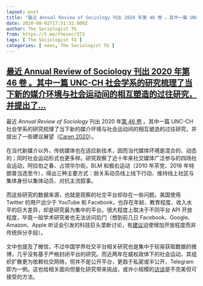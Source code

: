 ```yaml
---
layout: post
title: "最近 Annual Review of Sociology 刊出 2020 年第 46 卷 。其中一篇 UNC-CH 社会学系的研究梳理了当下新的媒介环境与社会运动间的相互塑造的过往研究，并提出了..."
date: 2020-08-02T17:51:32.000Z
author: The Sociologist TG
from: https://t.me/thesoc/373
tags: [ The Sociologist TG ]
categories: [ news, The Sociologist TG ]
---
```

<!--1596390692000-->
[最近 Annual Review of Sociology 刊出 2020 年第 46 卷 。其中一篇 UNC-CH 社会学系的研究梳理了当下新的媒介环境与社会运动间的相互塑造的过往研究，并提出了...](https://t.me/thesoc/373)
------

<div>
<p>最近 <i>Annual Review of Sociology</i> 刊出 2020 年<a href="https://www.annualreviews.org/toc/soc/46/1" target="_blank" rel="noopener" onclick="return confirm('Open this link?\n\n'+this.href);">第 46 卷</a> 。其中一篇 UNC-CH 社会学系的研究梳理了当下新的媒介环境与社会运动间的相互塑造的过往研究，并提出了一些建议展望（<a href="https://t.me/thesoclib/87" target="_blank" rel="noopener" onclick="return confirm('Open this link?\n\n'+this.href);">Caren 2020</a>）。<br><br>在当代新媒介以外，传统媒体也在适应新技术，因而当代媒体环境是混合的、动态的；同时社会运动形式也更多样。研究观察了近十年来社交媒体广泛参与的四场社会运动，阿拉伯之春、占领华尔街，BLM 和极右运动（2010 年茶党、2016 年特朗普当选至今），得出三种主要方式：弱关系动员线上线下行动、维持线上社区与集体身份以集体动员、对抗主流叙事。<br><br>而这些研究的数据来源，也就是观察的社交平台却存在一些问题。美国使用 Twitter 的用户远少于 YouTube 和 Facebook，也存在年龄、教育程度、收入水平的巨大差异，却是研究最为集中的平台。很大程度上取决于不同平台 API 开放程度，毕竟一般学术研究者也无法访问后门（想到前几日 Facebook、Google、Amazon、Apple 听证会引发的科技巨头垄断讨论，有<a href="https://avc.com/2020/07/repost-open-up-vs-break-up/" target="_blank" rel="noopener" onclick="return confirm('Open this link?\n\n'+this.href);">建议</a>迫使增加开放程度而非传统拆分手段）。<br><br>文中也提及了微信，不过中国学界社交平台相关研究也是集中于较易获取数据的微博，几乎没有基于严格封闭平台的研究。而近两年在威权政体下的社会运动，其组织扩散更为依赖社交网络，但并不是公开平台，更趋于私密或半公开，Telegram 即为一例。这也给相关面向但量化研究带来挑战，或许小规模的<a href="https://t.me/kwankungpress" target="_blank" rel="noopener" onclick="return confirm('Open this link?\n\n'+this.href);">访谈</a>是不完美但可接受的方法。</p>
</div>
